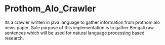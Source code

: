 # Prothom_Alo_Crawler
Its a crawler  written in java language to gather information from prothom alo news paper. Sole purpose of this implementation is to gather Bengali raw sentences which will be used for natural language processing based research.
